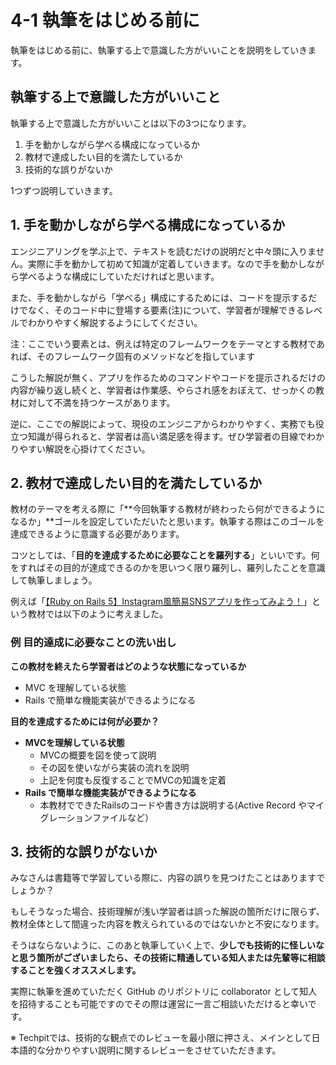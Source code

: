 # 4-1 執筆をはじめる前に

執筆をはじめる前に、執筆する上で意識した方がいいことを説明をしていきます。

## 執筆する上で意識した方がいいこと

執筆する上で意識した方がいいことは以下の3つになります。

1. 手を動かしながら学べる構成になっているか
2. 教材で達成したい目的を満たしているか
3. 技術的な誤りがないか

1つずつ説明していきます。

## 1. 手を動かしながら学べる構成になっているか

エンジニアリングを学ぶ上で、テキストを読むだけの説明だと中々頭に入りません。実際に手を動かして初めて知識が定着していきます。なので手を動かしながら学べるような構成にしていただければと思います。

また、手を動かしながら「学べる」構成にするためには、コードを提示するだけでなく、そのコード中に登場する要素\(注\)について、学習者が理解できるレベルでわかりやすく解説するようにしてください。

注：ここでいう要素とは、例えば特定のフレームワークをテーマとする教材であれば、そのフレームワーク固有のメソッドなどを指しています

こうした解説が無く、アプリを作るためのコマンドやコードを提示されるだけの内容が繰り返し続くと、学習者は作業感、やらされ感をおぼえて、せっかくの教材に対して不満を持つケースがあります。

逆に、ここでの解説によって、現役のエンジニアからわかりやすく、実務でも役立つ知識が得られると、学習者は高い満足感を得ます。ぜひ学習者の目線でわかりやすい解説を心掛けてください。

## 2. 教材で達成したい目的を満たしているか

教材のテーマを考える際に「**今回執筆する教材が終わったら何ができるようになるか」**ゴールを設定していただいたと思います。執筆する際はこのゴールを達成できるように意識する必要があります。

コツとしては、「**目的を達成するために必要なことを羅列する**」といいです。何をすればその目的が達成できるのかを思いつく限り羅列し、羅列したことを意識して執筆しましょう。

例えば「[【Ruby on Rails 5】Instagram風簡易SNSアプリを作ってみよう！](https://www.techpit.jp/p/instagram)」という教材では以下のように考えました。

### 例 目的達成に必要なことの洗い出し

**この教材を終えたら学習者はどのような状態になっているか**

* MVC を理解している状態
* Rails で簡単な機能実装ができるようになる

**目的を達成するためには何が必要か？**

* **MVCを理解している状態**
  * MVCの概要を図を使って説明
  * その図を使いながら実装の流れを説明
  * 上記を何度も反復することでMVCの知識を定着
* **Rails で簡単な機能実装ができるようになる**
  * 本教材でできたRailsのコードや書き方は説明する\(Active Record やマイグレーションファイルなど）


## 3. 技術的な誤りがないか

みなさんは書籍等で学習している際に、内容の誤りを見つけたことはありますでしょうか？

もしそうなった場合、技術理解が浅い学習者は誤った解説の箇所だけに限らず、教材全体として間違った内容を教えられているのではないかと不安になります。

そうはならないように、このあと執筆していく上で、**少しでも技術的に怪しいなと思う箇所がございましたら、その技術に精通している知人または先輩等に相談することを強くオススメします。**

実際に執筆を進めていただく GitHub のリポジトリに collaborator として知人を招待することも可能ですのでその際は運営に一言ご相談いただけると幸いです。

※ Techpitでは、技術的な観点でのレビューを最小限に押さえ、メインとして日本語的な分かりやすい説明に関するレビューをさせていただきます。
